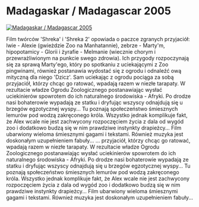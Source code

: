 Madagaskar / Madagascar 2005 
=============
[![Madagaskar / Madagascar 2005 ](http://vidos.pl/images/player.gif)](http://vidos.pl/madagaskar-madagascar-2005)

 Film twórców 'Shreka' i 'Shreka 2' opowiada o paczce zgranych przyjaciół: lwie - Alexie (gwieżdzie Zoo na Manhatannie), zebrze - Marty'm, hipopotamicy - Glorii i żyrafie - Melmanie (wiecznie chorym i przewrażliwionym na punkcie swego zdrowia). Ich przygody rozpoczynają się za sprawą Marty'ego, który po spotkaniu z uciekającymi z Zoo pingwinami, również postanawia wydostać się z ogrodu i odnaleźć ową mityczną dla niego 'Dzicz'. Sam uciekając z ogrodu pociąga za sobą przyjaciół, którzy chcąc go ratować, wpadają razem w niezłe tarapaty. W rezultacie władze Ogrodu Zoologicznego postanawiając wysłać uciekinierów spowrotem do ich naturalnego środowiska - Afryki. Po drodze nasi bohaterowie wypadają ze statku i dryfując wszyscy odnajdują się u brzegów egzotycznej wyspy... Tu poznają społeczeństwo śmiesznych lemurów pod wodzą zakręconego króla. Wszystko jednak komplikuje fakt, że Alex wcale nie jest zachwycony rozpoczęciem życia z dala od wygód zoo i dodatkowo budzą się w nim prawdziwe instynkty drapieżcy... Film ubarwiony wieloma śmiesznymi gagami i tekstami. Również muzyka jest doskonałym uzupełnieniem fabuły...  ... przyjaciół, którzy chcąc go ratować, wpadają razem w niezłe tarapaty. W rezultacie władze Ogrodu Zoologicznego postanawiając wysłać uciekinierów spowrotem do ich naturalnego środowiska - Afryki. Po drodze nasi bohaterowie wypadają ze statku i dryfując wszyscy odnajdują się u brzegów egzotycznej wyspy... Tu poznają społeczeństwo śmiesznych lemurów pod wodzą zakręconego króla. Wszystko jednak komplikuje fakt, że Alex wcale nie jest zachwycony rozpoczęciem życia z dala od wygód zoo i dodatkowo budzą się w nim prawdziwe instynkty drapieżcy... Film ubarwiony wieloma śmiesznymi gagami i tekstami. Również muzyka jest doskonałym uzupełnieniem fabuły...
